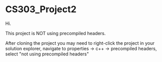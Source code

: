 # CS303_Project2

Hi.

This project is NOT using precompiled headers.

After cloning the project you may need to right-click the project in your solution explorer, 
navigate to properties -> c++ -> precompiled headers,
select "not using precompiled headers" 
